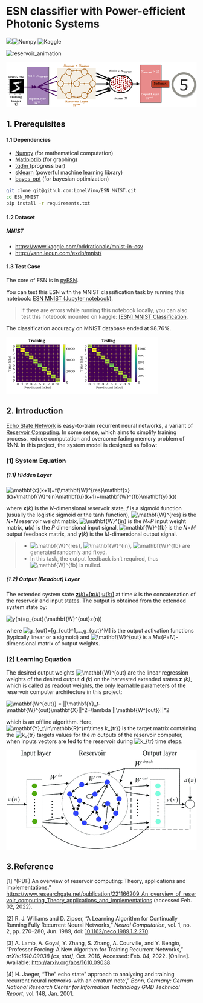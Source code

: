 # ESN classifier with Power-efficient Photonic Systems

![](https://img.shields.io/badge/Python-v3.8-orange)![Numpy](https://camo.githubusercontent.com/a1c5e9056e3be1e1058d8517b025af60f61f75395a78245776db71a7703aff9c/68747470733a2f2f696d672e736869656c64732e696f2f62616467652f6e756d70792d2532333031333234332e7376673f7374796c653d666f722d7468652d6261646765266c6f676f3d6e756d7079266c6f676f436f6c6f723d7768697465) ![Kaggle](https://camo.githubusercontent.com/9ec86d990dbc1eeab84728664a57e0fbac84211d2c6cda5a2cf10288e37e7306/68747470733a2f2f726f61642d746f2d6b6167676c652d6772616e646d61737465722e76657263656c2e6170702f6170692f73696d706c652f737562696e69756d)

![reservoir_animation](/home/lonelvino/MyGit/ESN_MNIST/assets/reservoir_animation.gif)

![ESN_structure](./assets/ESN_structure.png)

## 1. Prerequisites

#### 1.1 Dependencies

 * [Numpy](http://www.numpy.org/) (for mathematical computation)
 * [Matlplotlib](http://matplotlib.org/) (for graphing)
 * [tqdm ](https://github.com/tqdm/tqdm) (progress bar)
 * [sklearn](https://scikit-learn.org/stable/) (powerful machine learning library)
 * [bayes_opt](https://github.com/fmfn/BayesianOptimization) (for bayesian optimization)

```bash
git clone git@github.com:LonelVino/ESN_MNIST.git
cd ESN_MNIST
pip install -r requirements.txt
```

#### 1.2 Dataset

##### MNIST

- https://www.kaggle.com/oddrationale/mnist-in-csv
- http://yann.lecun.com/exdb/mnist/

#### 1.3 Test Case

The core of ESN is in [pyESN](https://github.com/LonelVino/ESN_MNIST/blob/main/pyESN.py). 

You can test this ESN with the MNIST classification task by running this notebook:  [ESN MNIST (Jupyter notebook)](https://github.com/LonelVino/ESN_MNIST/blob/main/%5BESN%5DNiyamas_MNIST.ipynb).    

> If there are errors while running this notebook locally,  you can also test this notebook mounted on kaggle: [[ESN] MNIST Classification](https://www.kaggle.com/lonelvino/esn-mnist-classification-niyamas).

The classification accuracy on MNIST database ended at 98.76%. 

![CM_best](./assets/CM_best.png)

## 2. Introduction

[Echo State Network](http://www.scholarpedia.org/article/Echo_state_network) is easy-to-train recurrent neural networks, a variant of [Reservoir Computing](https://en.wikipedia.org/wiki/Reservoir_computing). In some sense, which aims to simplify training process, reduce computation and overcome fading memory problem of RNN. In this project, the system model is designed as follow:

### (1) System Equation

##### **(1.1) Hidden Layer**

<img src="https://latex.codecogs.com/svg.image?\mathbf{x}(k&plus;1)=f(\mathbf{W}^{res}\mathbf{x}(k)&plus;\mathbf{W}^{in}\mathbf{u}(k&plus;1)&plus;\mathbf{W}^{fb}\mathbf{y}(k))" title="\mathbf{x}(k+1)=f(\mathbf{W}^{res}\mathbf{x}(k)+\mathbf{W}^{in}\mathbf{u}(k+1)+\mathbf{W}^{fb}\mathbf{y}(k))" />

where **x**(*k*) is the *N*-dimensional reservoir state, *f* is a sigmoid function (usually the logistic sigmoid or the tanh function), <img src="https://latex.codecogs.com/svg.image?\mathbf{W}^{res}" title="\mathbf{W}^{res}" /> is the *N*×*N* reservoir weight matrix, <img src="https://latex.codecogs.com/svg.image?\mathbf{W}^{in}" title="\mathbf{W}^{in}" /> is the *N*×*P* input weight matrix, **u**(*k*) is the *P* dimensional input signal, <img src="https://latex.codecogs.com/svg.image?\mathbf{W}^{fb}" title="\mathbf{W}^{fb}" /> is the *N*×*M* output feedback matrix, and **y**(*k*) is the *M*-dimensional output signal.

> - <img src="https://latex.codecogs.com/svg.image?\mathbf{W}^{res}" title="\mathbf{W}^{res}" />, <img src="https://latex.codecogs.com/svg.image?\mathbf{W}^{in}" title="\mathbf{W}^{in}" />, <img src="https://latex.codecogs.com/svg.image?\mathbf{W}^{fb}" title="\mathbf{W}^{fb}" /> are generated randomly and fixed. 
> - In this task, the output feedback isn’t required, thus <img src="https://latex.codecogs.com/svg.image?\mathbf{W}^{fb}" title="\mathbf{W}^{fb}" /> is nulled. 

##### **(1.2) Output (Readout) Layer**

The extended system state <u>**z**(*k*)=[**x**(*k*);**u**(*k*)]</u> at time *k* is the concatenation of the reservoir and input states. The output is obtained from the extended system state by:

<img src="https://latex.codecogs.com/svg.image?y(n)=g_{out}(\mathbf{W}^{out}z(n))" title="y(n)=g_{out}(\mathbf{W}^{out}z(n))" />

where <img src="https://latex.codecogs.com/svg.image?g_{out}=[g_{out}^1,...,g_{out}^M]" title="g_{out}=[g_{out}^1,...,g_{out}^M]" /> is the output activation functions (typically linear or a sigmoid) and <img src="https://latex.codecogs.com/svg.image?\mathbf{W}^{out}" title="\mathbf{W}^{out}" /> is a *M*×(*P*+*N*)-dimensional matrix of output weights.

### (2) Learning Equation

The desired output weights <img src="https://latex.codecogs.com/svg.image?\mathbf{W}^{out}" title="\mathbf{W}^{out}" /> are the linear regression weights of the desired output **d** *(k)* on the harvested extended states **z** *(k)*, which is called as readout weights, the only learnable parameters of the reservoir computer architecture in this project: 

<img src="https://latex.codecogs.com/svg.image?\mathbf{W^{out}}&space;=&space;||\mathbf{Y}_t-\mathbf{W}^{out}\mathbf{X}||^2&plus;\lambda&space;||\mathbf{W^{out}}||^2" title="\mathbf{W^{out}} = ||\mathbf{Y}_t-\mathbf{W}^{out}\mathbf{X}||^2+\lambda ||\mathbf{W^{out}}||^2" />

which is an offline algorithm. Here, <img src="https://latex.codecogs.com/svg.image?\mathbf{Y}_t\in\mathbb{R}^{m\times&space;k_{tr}}" title="\mathbf{Y}_t\in\mathbb{R}^{m\times k_{tr}}" /> is the target matrix containing the <img src="https://latex.codecogs.com/svg.image?k_{tr}" title="k_{tr}" /> targets values for the *m* outputs of the reservoir computer, when inputs vectors are fed to the reservoir during <img src="https://latex.codecogs.com/svg.image?k_{tr}" title="k_{tr}" /> time steps. 

![ESN_overview](./assets/ESN_overview.png)



## 3.Reference

[1] “(PDF) An overview of reservoir computing: Theory, applications and implementations.” https://www.researchgate.net/publication/221166209_An_overview_of_reservoir_computing_Theory_applications_and_implementations (accessed Feb. 02, 2022).

[2] R. J. Williams and D. Zipser, “A Learning Algorithm for Continually Running Fully Recurrent Neural Networks,” *Neural Computation*, vol. 1, no. 2, pp. 270–280, Jun. 1989, doi: [10.1162/neco.1989.1.2.270](https://doi.org/10.1162/neco.1989.1.2.270).

[3] A. Lamb, A. Goyal, Y. Zhang, S. Zhang, A. Courville, and Y. Bengio, “Professor Forcing: A New Algorithm for Training Recurrent Networks,” *arXiv:1610.09038 [cs, stat]*, Oct. 2016, Accessed: Feb. 04, 2022. [Online]. Available: http://arxiv.org/abs/1610.09038

[4] H. Jaeger, “The" echo state" approach to analysing and training recurrent neural networks-with an erratum note’,” *Bonn, Germany: German National Research Center for Information Technology GMD Technical Report*, vol. 148, Jan. 2001.
